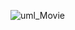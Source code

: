 ![uml_Movie](https://user-images.githubusercontent.com/111124778/228069581-1c601a90-0ee0-4a68-80e1-29650b848ecd.png)
